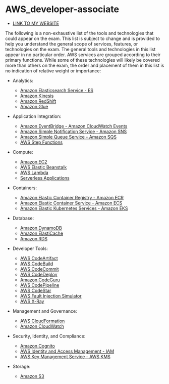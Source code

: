 # AWS_developer-associate


- [LINK TO MY WEBSITE](https://rajath14.github.io/AWS_developer-associate/)


The following is a non-exhaustive list of the tools and technologies that could appear on the exam. This list
is subject to change and is provided to help you understand the general scope of services, features, or
technologies on the exam. The general tools and technologies in this list appear in no particular order.
AWS services are grouped according to their primary functions. While some of these technologies will likely
be covered more than others on the exam, the order and placement of them in this list is no indication of
relative weight or importance:

* Analytics:
  - [Amazon Elasticsearch Service - ES ](Analytics/ES.md)
  - [Amazon Kinesis](Analytics/Kinesis.md)
  - [Amazon RedShift](Analytics/RedShift.md)
  - [Amazon Glue](Analytics/Glue.md)

* Application Integration:
  - [ Amazon EventBridge - Amazon CloudWatch Events ](Application-Integration/Amazon-EventBridge.md)
  - [ Amazon Simple Notification Service - Amazon SNS ](Application-Integration/SNS.md)
  - [ Amazon Simple Queue Service - Amazon SQS ](Application-Integration/SQS.md)
  - [ AWS Step Functions ](Application-Integration/AWS-Step-Functions.md)

* Compute:
  - [Amazon EC2 ](Compute/EC2.md)
  - [AWS Elastic Beanstalk](Compute/elastic-beanstalk.md)
  - [AWS Lambda](Compute/lambda.md)
  - [Serverless Applications](Compute/sam.md)

* Containers:
  - [Amazon Elastic Container Registry - Amazon ECR](Containers/ECR.md)
  - [Amazon Elastic Container Service - Amazon ECS](Containers/ECS.md)
  - [Amazon Elastic Kubernetes Services - Amazon EKS](Containers/EKS.md)

* Database:
  - [Amazon DynamoDB](Database/DynamoDB.md)
  - [Amazon ElastiCache](Database/elasticache.md)
  - [Amazon RDS](Database/RDS.md)

* Developer Tools:
  - [AWS CodeArtifact](Developer-Tool/CodeArtifact.md)
  - [AWS CodeBuild](Developer-Tool/CodeBuild.md)
  - [AWS CodeCommit](Developer-Tool/CodeCommit.md)
  - [AWS CodeDeploy](Developer-Tool/CodeDeploy.md)
  - [Amazon CodeGuru](Developer-Tool/CodeGuru.md)
  - [AWS CodePipeline](Developer-Tool/CodePipeline.md)
  - [AWS CodeStar](Developer-Tool/CodeStar.md)
  - [AWS Fault Injection Simulator](Developer-Tool/Fault-injection-simulator.md)
  - [AWS X-Ray](Developer-Tool/X-ray.md)

* Management and Governance:
  - [AWS CloudFormation](Management-and-Governance/Cloudformation.md)
  - [Amazon CloudWatch](Management-and-Governance/Cloudwatch.md)

* Security, Identity, and Compliance:
  - [Amazon Cognito](Security-Identity-and-Compliance/cognito.md)
  - [AWS Identity and Access Management - IAM](Security-Identity-and-Compliance/iam.md)
  - [AWS Key Management Service - AWS KMS](Security-Identity-and-Compliance/KMS.md)

* Storage:
  - [Amazon S3](Storage/S3.md)
